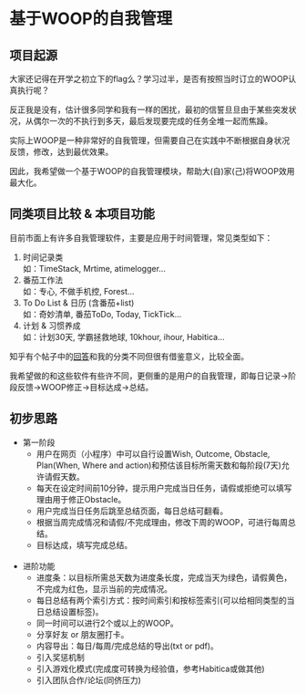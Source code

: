 # 基于WOOP的自我管理

## 项目起源

大家还记得在开学之初立下的flag么？学习过半，是否有按照当时订立的WOOP认真执行呢？  

反正我是没有，估计很多同学和我有一样的困扰，最初的信誓旦旦由于某些突发状况，从偶尔一次的不执行到多天，最后发现要完成的任务全堆一起而焦躁。  

实际上WOOP是一种非常好的自我管理，但需要自己在实践中不断根据自身状况反馈，修改，达到最优效果。  

因此，我希望做一个基于WOOP的自我管理模块，帮助大(自)家(己)将WOOP效用最大化。  

## 同类项目比较 & 本项目功能

目前市面上有许多自我管理软件，主要是应用于时间管理，常见类型如下：
1. 时间记录类  
 如：TimeStack, Mrtime, atimelogger...
2. 番茄工作法  
 如：专心, 不做手机控, Forest...
3. To Do List & 日历 (含番茄+list)  
 如：奇妙清单, 番茄ToDo, Today, TickTick...
4. 计划 & 习惯养成  
 如：计划30天, 学霸拯救地球, 10khour, ihour, Habitica...   

知乎有个帖子中的[回答](https://www.zhihu.com/question/28323632/answer/80911363)和我的分类不同但很有借鉴意义，比较全面。  

我希望做的和这些软件有些许不同，更侧重的是用户的自我管理，即每日记录→阶段反馈→WOOP修正→目标达成→总结。  

## 初步思路

- 第一阶段  
  - 用户在网页（小程序）中可以自行设置Wish, Outcome, Obstacle, Plan(When, Where and action)和预估该目标所需天数和每阶段(7天)允许请假天数。  
  - 每天在设定时间前10分钟，提示用户完成当日任务，请假或拒绝可以填写理由用于修正Obstacle。  
  - 用户完成当日任务后跳至总结页面，每日总结可翻看。  
  - 根据当周完成情况和请假/不完成理由，修改下周的WOOP，可进行每周总结。  
  - 目标达成，填写完成总结。  
  
- 进阶功能
  - 进度条：以目标所需总天数为进度条长度，完成当天为绿色，请假黄色，不完成为红色，显示当前的完成情况。  
  - 每日总结有两个索引方式：按时间索引和按标签索引(可以给相同类型的当日总结设置标签)。  
  - 同一时间可以进行2个或以上的WOOP。  
  - 分享好友 or 朋友圈打卡。  
  - 内容导出：每日/每周/完成总结的导出(txt or pdf)。  
  - 引入奖惩机制  
  - 引入游戏化模式(完成度可转换为经验值，参考Habitica或做其他)  
  - 引入团队合作/论坛(同侪压力)
